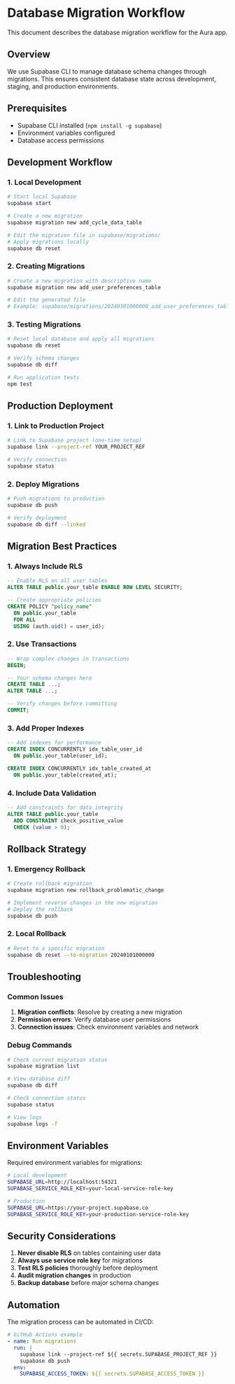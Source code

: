 # Database Migration Workflow

This document describes the database migration workflow for the Aura app.

## Overview

We use Supabase CLI to manage database schema changes through migrations. This ensures consistent database state across development, staging, and production environments.

## Prerequisites

- Supabase CLI installed (`npm install -g supabase`)
- Environment variables configured
- Database access permissions

## Development Workflow

### 1. Local Development

```bash
# Start local Supabase
supabase start

# Create a new migration
supabase migration new add_cycle_data_table

# Edit the migration file in supabase/migrations/
# Apply migrations locally
supabase db reset
```

### 2. Creating Migrations

```bash
# Create a new migration with descriptive name
supabase migration new add_user_preferences_table

# Edit the generated file
# Example: supabase/migrations/20240101000000_add_user_preferences_table.sql
```

### 3. Testing Migrations

```bash
# Reset local database and apply all migrations
supabase db reset

# Verify schema changes
supabase db diff

# Run application tests
npm test
```

## Production Deployment

### 1. Link to Production Project

```bash
# Link to Supabase project (one-time setup)
supabase link --project-ref YOUR_PROJECT_REF

# Verify connection
supabase status
```

### 2. Deploy Migrations

```bash
# Push migrations to production
supabase db push

# Verify deployment
supabase db diff --linked
```

## Migration Best Practices

### 1. Always Include RLS

```sql
-- Enable RLS on all user tables
ALTER TABLE public.your_table ENABLE ROW LEVEL SECURITY;

-- Create appropriate policies
CREATE POLICY "policy_name"
  ON public.your_table
  FOR ALL
  USING (auth.uid() = user_id);
```

### 2. Use Transactions

```sql
-- Wrap complex changes in transactions
BEGIN;

-- Your schema changes here
CREATE TABLE ...;
ALTER TABLE ...;

-- Verify changes before committing
COMMIT;
```

### 3. Add Proper Indexes

```sql
-- Add indexes for performance
CREATE INDEX CONCURRENTLY idx_table_user_id
  ON public.your_table(user_id);

CREATE INDEX CONCURRENTLY idx_table_created_at
  ON public.your_table(created_at);
```

### 4. Include Data Validation

```sql
-- Add constraints for data integrity
ALTER TABLE public.your_table
  ADD CONSTRAINT check_positive_value
  CHECK (value > 0);
```

## Rollback Strategy

### 1. Emergency Rollback

```bash
# Create rollback migration
supabase migration new rollback_problematic_change

# Implement reverse changes in the new migration
# Deploy the rollback
supabase db push
```

### 2. Local Rollback

```bash
# Reset to a specific migration
supabase db reset --to-migration 20240101000000
```

## Troubleshooting

### Common Issues

1. **Migration conflicts**: Resolve by creating a new migration
2. **Permission errors**: Verify database user permissions
3. **Connection issues**: Check environment variables and network

### Debug Commands

```bash
# Check current migration status
supabase migration list

# View database diff
supabase db diff

# Check connection status
supabase status

# View logs
supabase logs -f
```

## Environment Variables

Required environment variables for migrations:

```bash
# Local development
SUPABASE_URL=http://localhost:54321
SUPABASE_SERVICE_ROLE_KEY=your-local-service-role-key

# Production
SUPABASE_URL=https://your-project.supabase.co
SUPABASE_SERVICE_ROLE_KEY=your-production-service-role-key
```

## Security Considerations

1. **Never disable RLS** on tables containing user data
2. **Always use service role key** for migrations
3. **Test RLS policies** thoroughly before deployment
4. **Audit migration changes** in production
5. **Backup database** before major schema changes

## Automation

The migration process can be automated in CI/CD:

```yaml
# GitHub Actions example
- name: Run migrations
  run: |
    supabase link --project-ref ${{ secrets.SUPABASE_PROJECT_REF }}
    supabase db push
  env:
    SUPABASE_ACCESS_TOKEN: ${{ secrets.SUPABASE_ACCESS_TOKEN }}
```
